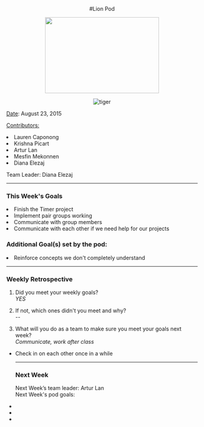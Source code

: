 <center>


#Lion Pod

<img src="http://images6.fanpop.com/image/photos/36100000/Lion-cubs-image-lion-cubs-36139556-2000-1333.jpg" width="300px" height="200px">

![tiger](http://media0.giphy.com/media/nnnFdDnnAJaM0/giphy.gif)
</center>

<u>Date</u>: August 23, 2015

<u>Contributors:</u>


<li>Lauren Caponong
<li>Krishna Picart
<li>Artur Lan
<li>Mesfin Mekonnen
<li>Diana Elezaj

Team Leader: Diana Elezaj

<hr>

<h3>This Week's Goals</h3>

<li>Finish the Timer project
<li>Implement pair groups working
<li>Communicate with group members
<li>Communicate with each other if we need help for our projects


<h3>Additional Goal(s) set by the pod:</h3>
<li>Reinforce concepts we don't completely understand

<hr>

<h3>Weekly Retrospective</h3>

1. Did you meet your weekly goals? <br>
<i>YES</i>

2. If not, which ones didn't you meet and why? <br>
<i>--</i>


3. What will you do as a team to make sure you meet your goals next week? <br>
<i>Communicate, work after class</i>
<ul>
<li>Check in on each other once in a while</li>

<hr>

<h3>Next Week</h3>

Next Week’s team leader: Artur Lan <br>
Next Week's pod goals:
<li>
<li>
<li>

